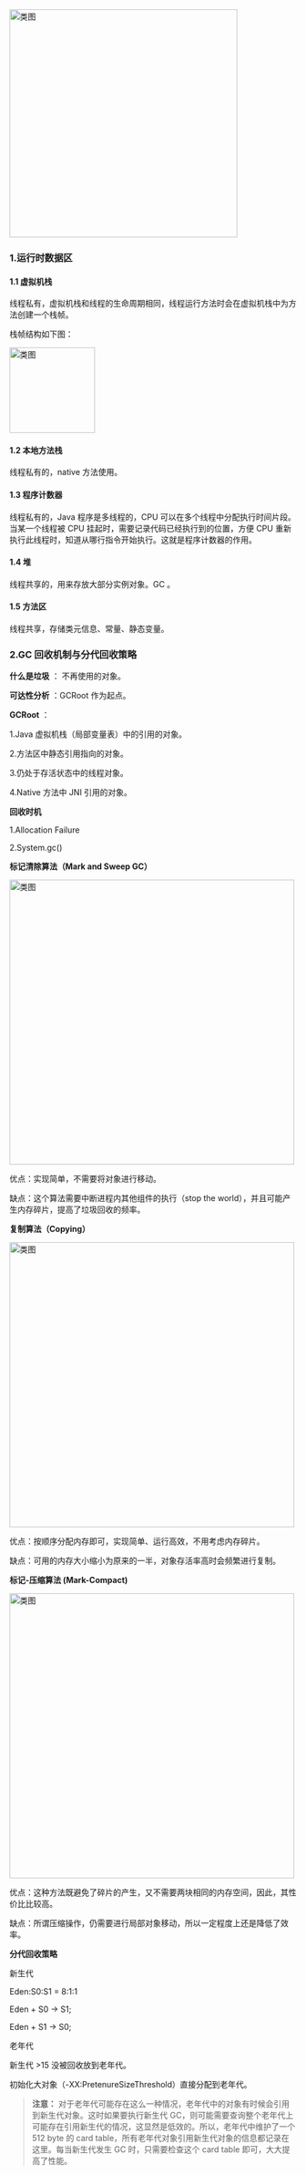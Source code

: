 
<img width="400" alt="类图" src="https://user-images.githubusercontent.com/17560388/132071778-9edaabe1-0fc8-4fd8-a476-b361a90ed53b.png">

### 1.运行时数据区

#### 1.1 虚拟机栈

线程私有，虚拟机栈和线程的生命周期相同，线程运行方法时会在虚拟机栈中为方法创建一个栈帧。

栈帧结构如下图：

<img width="150" alt="类图" src="https://user-images.githubusercontent.com/17560388/132072640-1967c247-aede-4d06-849e-c16aad7e6efa.png">

#### 1.2 本地方法栈

线程私有的，native 方法使用。

#### 1.3 程序计数器

线程私有的，Java 程序是多线程的，CPU 可以在多个线程中分配执行时间片段。当某一个线程被 CPU 挂起时，需要记录代码已经执行到的位置，方便 CPU 重新执行此线程时，知道从哪行指令开始执行。这就是程序计数器的作用。

#### 1.4 堆

线程共享的，用来存放大部分实例对象。GC 。

#### 1.5 方法区

线程共享，存储类元信息、常量、静态变量。

### 2.GC 回收机制与分代回收策略

**什么是垃圾** ： 不再使用的对象。

**可达性分析** ：GCRoot 作为起点。

**GCRoot** ：

1.Java 虚拟机栈（局部变量表）中的引用的对象。

2.方法区中静态引用指向的对象。

3.仍处于存活状态中的线程对象。

4.Native 方法中 JNI 引用的对象。

**回收时机** 

1.Allocation Failure

2.System.gc()

**标记清除算法（Mark and Sweep GC）**

<img width="500" alt="类图" src="https://user-images.githubusercontent.com/17560388/133190305-c79ae35c-cc5b-42a7-842b-f4e547ef69d8.png">

优点：实现简单，不需要将对象进行移动。

缺点：这个算法需要中断进程内其他组件的执行（stop the world），并且可能产生内存碎片，提高了垃圾回收的频率。

**复制算法（Copying）**

<img width="500" alt="类图" src="https://user-images.githubusercontent.com/17560388/133190386-0ba6de67-a3d5-4d8d-a7b9-99af3312d6c1.png">

优点：按顺序分配内存即可，实现简单、运行高效，不用考虑内存碎片。

缺点：可用的内存大小缩小为原来的一半，对象存活率高时会频繁进行复制。

**标记-压缩算法 (Mark-Compact)**

<img width="500" alt="类图" src="https://user-images.githubusercontent.com/17560388/133190437-f33e6005-789b-422a-9e61-92481570d431.png">

优点：这种方法既避免了碎片的产生，又不需要两块相同的内存空间，因此，其性价比比较高。

缺点：所谓压缩操作，仍需要进行局部对象移动，所以一定程度上还是降低了效率。

**分代回收策略**

新生代 

Eden:S0:S1 = 8:1:1

Eden + S0 -> S1;

Eden + S1 -> S0;

老年代

新生代 >15 没被回收放到老年代。

初始化大对象（-XX:PretenureSizeThreshold）直接分配到老年代。

> **注意：** 对于老年代可能存在这么一种情况，老年代中的对象有时候会引用到新生代对象。这时如果要执行新生代 GC，则可能需要查询整个老年代上可能存在引用新生代的情况，这显然是低效的。所以，老年代中维护了一个 512 byte 的 card table，所有老年代对象引用新生代对象的信息都记录在这里。每当新生代发生 GC 时，只需要检查这个 card table 即可，大大提高了性能。







